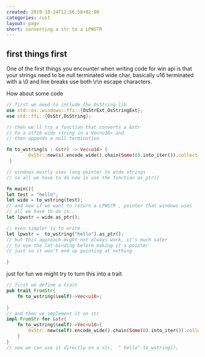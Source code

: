 ```yaml
---
created: 2019-10-24T11:56:58+02:00
categories: rust
layout: page
short: converting a str to a LPWSTR
---
```


## first things first
One of the first things you encounter when writing code for win api is that your strings need to be null terminated wide char, basically u16 terminated with a \0 and line breaks use both \r\n escape characters.

How about some code
``` rust
// first we need to include the OsString lib
use std::os::windows::ffi::{OsStrExt,OsStringExt};
use std::ffi::{OsStr,OsString};

// then we'll try a function that converts a &str
// to a utf16 wide string in a Vec<u16> and
// then appends a null termination

fn to_wstring(s : &str) -> Vec<u16> {
        OsStr::new(s).encode_wide().chain(Some(0).into_iter()).collect::<Vec<u16>>()
 }

// windows mostly uses long pointer to wide strings
// so all we have to do now is use the function as_ptr()

fn main(){
let test = "hello";
let wide = to_wstring(test);
// and now if we want to return a LPWSTR , pointer that windows uses
// all we have to do is..
let lpwstr = wide.as_ptr();

// even simpler is to write
let lpwstr =  to_wstring("hello").as_ptr();
// but this approach might not always work, it's much safer
// to use the let binding before making it a pointer
// just so it won't end up pointing at nothing

}
```
just for fun we might try to turn this into a trait

~~~ rust
// first we define a trait
pub trait FromStr{
    fn to_wstring(&self)->Vec<u16>;
    
}
// and then we implement it on str
impl FromStr for &str{
    fn to_wstring(&self)->Vec<u16>{
        OsStr::new(self).encode_wide().chain(Some(0).into_iter()).collect::<Vec<u16>>()
    } 
}
// now we can use it directly on a str,  " hello".to_wstring();
~~~ 

